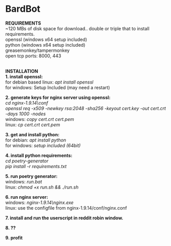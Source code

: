 # BardBot

**REQUIREMENTS** <br />
~120 MBs of disk space for download.. double or triple that to install requirements. <br />
openssl (windows x64 setup included) <br />
python (windows x64 setup included)<br />
greasemonkey/tampermonkey <br />
open tcp ports: 8000, 443 <br /> <br />

**INSTALLATION** <br />
**1. install openssl:** <br />
for debian based linux: *apt install openssl* <br />
for windows: Setup Included (may need a restart) <br />

**2. generate keys for nginx server using openssl:** <br />
*cd nginx-1.9.14\conf* <br />
*openssl req -x509 -newkey rsa:2048 -sha256 -keyout cert.key -out cert.crt -days 1000 -nodes* <br />
windows: *copy cert.crt cert.pem* <br />
linux: *cp cert.crt cert.pem* <br />

**3. get and install python:** <br />
for debian: *apt install python* <br />
for windows: *setup included (64bit)* <br />

**4. install python requirements:** <br />
*cd poetry-generator* <br />
*pip install -r requirements.txt* <br />

**5. run poetry generator:** <br />
windows: *run.bat* <br />
linux: *chmod +x run.sh && ./run.sh* <br />

**6. run nginx server:** <br />
windows: *nginx-1.9.14\nginx.exe* <br />
linux: use the configfile from nginx-1.9.14/conf/nginx.conf <br />

**7. install and run the userscript in reddit robin window.** <br />

**8. ??**<br />

**9. profit**
